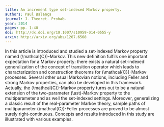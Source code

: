 ```yaml
---
title: An increment type set-indexed Markov property.
authors: Paul Balança
journal: J. Theoret. Probab.
year: 2014
pages: pp. 1-40
doi: http://dx.doi.org/10.1007/s10959-014-0555-y
arxiv: http://arxiv.org/abs/1207.6568
---
```


In this article is introduced and studied a set-indexed Markov property named \(\mathcal{C}\)-Markov. This new definition fulfils one important expectation for a Markov property: there exists a natural set-indexed generalization of the concept of transition operator which leads to characterization and construction theorems for \(\mathcal{C}\)-Markov processes. Several other usual Markovian notions, including Feller and strong Markov properties, can also be developed in this framework. Actually, the \(\mathcal{C}\)-Markov property turns out to be a natural extension of the two-parameter \(\ast\)-Markov property to the multiparameter and as well the set-indexed settings. Moreover, generalizing a classic result of the real-parameter Markov theory, sample paths of multiparameter \(\mathcal{C}\)-Feller processes are proved to be almost surely right-continuous. Concepts and results introduced in this study are illustrated with various examples.
